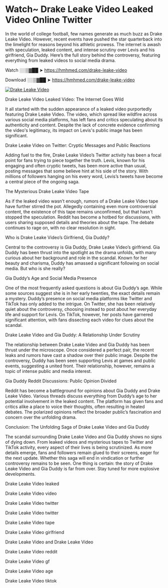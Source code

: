 # Watch~ Drake Leake Video Leaked Video Online Twitter

In the world of college football, few names generate as much buzz as Drake Leake Video. However, recent events have pushed the star quarterback into the limelight for reasons beyond his athletic prowess. The internet is awash with speculation, leaked content, and intense scrutiny over Levis and his girlfriend, Gia Duddy. Here’s the full story behind the controversy, featuring everything from leaked videos to social media drama.

Watch ░░▒▓██ ➤ https://hmhmed.com/drake-leake-video

Download ░░▒▓██ ➤ https://hmhmed.com/drake-leake-video

[![Drake Leake Video](https://i.imgur.com/dJHk4Zq.gif)](https://hmhmed.com/drake-leake-video)

Drake Leake Video Leaked Video: The Internet Goes Wild

It all started with the sudden appearance of a leaked video purportedly featuring Drake Leake Video. The video, which spread like wildfire across various social media platforms, has left fans and critics speculating about its authenticity and content. Despite the lack of concrete evidence confirming the video's legitimacy, its impact on Levis's public image has been significant.

Drake Leake Video on Twitter: Cryptic Messages and Public Reactions

Adding fuel to the fire, Drake Leake Video’s Twitter activity has been a focal point for fans trying to piece together the truth. Levis, known for his engaging and often cryptic tweets, has been more active than usual, posting messages that some believe hint at his side of the story. With millions of followers hanging on his every word, Levis’s tweets have become a central piece of the ongoing saga.

The Mysterious Drake Leake Video Tape

As if the leaked video wasn’t enough, rumors of a Drake Leake Video tape have further stirred the pot. Allegedly containing even more controversial content, the existence of this tape remains unconfirmed, but that hasn’t stopped the speculation. Reddit has become a hotbed for discussions, with users sharing supposed details and theories about the tape. The debate continues to rage on, with no clear resolution in sight.

Who is Drake Leake Video’s Girlfriend, Gia Duddy?

Central to the controversy is Gia Duddy, Drake Leake Video’s girlfriend. Gia Duddy has been thrust into the spotlight as the drama unfolds, with many curious about her background and role in the scandal. Known for her beauty and charisma, Duddy has amassed a significant following on social media. But who is she really?

Gia Duddy’s Age and Social Media Presence

One of the most frequently asked questions is about Gia Duddy’s age. While some sources suggest she is in her early twenties, the exact details remain a mystery. Duddy’s presence on social media platforms like Twitter and TikTok has only added to the intrigue. On Twitter, she has been relatively quiet about the controversy, choosing instead to post about her everyday life and support for Levis. On TikTok, however, her posts have garnered significant attention, with fans dissecting each video for clues about the scandal.

Drake Leake Video and Gia Duddy: A Relationship Under Scrutiny

The relationship between Drake Leake Video and Gia Duddy has been thrust under the microscope. Once considered a perfect pair, the recent leaks and rumors have cast a shadow over their public image. Despite the controversy, Duddy has been seen supporting Levis at games and public events, suggesting a united front. Their relationship, however, remains a topic of intense public and media interest.

Gia Duddy Reddit Discussions: Public Opinion Divided

Reddit has become a battleground for opinions about Gia Duddy and Drake Leake Video. Various threads discuss everything from Duddy’s age to her potential involvement in the leaked content. The platform has given fans and critics alike a place to voice their thoughts, often resulting in heated debates. The polarized opinions reflect the broader public’s fascination and concern over the unfolding drama.

Conclusion: The Unfolding Saga of Drake Leake Video and Gia Duddy

The scandal surrounding Drake Leake Video and Gia Duddy shows no signs of dying down. From leaked videos and mysterious tapes to Twitter and TikTok activity, every aspect of their lives is being scrutinized. As more details emerge, fans and followers remain glued to their screens, eager for the next update. Whether this saga will end in vindication or further controversy remains to be seen. One thing is certain: the story of Drake Leake Video and Gia Duddy is far from over. Stay tuned for more explosive developments.

Drake Leake Video leaked

Drake Leake Video video

Drake Leake Video twitter

Drake Leake Video twitter

Drake Leake Video tape

Drake Leake Video girlfriend

Drake Leake Video and Drake Leake Video

Drake Leake Video reddit

Drake Leake Video gf

Drake Leake Video age

Drake Leake Video tiktok
